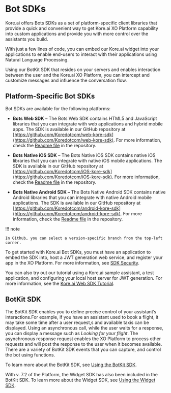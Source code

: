 # Bot SDKs

Kore.ai offers Bots SDKs as a set of platform-specific client libraries that provide a quick and convenient way to get Kore.ai XO Platform capability into custom applications and provide you with more control over the assistants you build.

With just a few lines of code, you can embed our Kore.ai widget into your applications to enable end-users to interact with their applications using Natural Language Processing.

Using our BotKit SDK that resides on your servers and enables interaction between the user and the Kore.ai XO Platform, you can intercept and customize messages and influence the conversation flow.

## Platform-Specific Bot SDKs

Bot SDKs are available for the following platforms:

* **Bots Web SDK** – The Bots Web SDK contains HTML5 and JavaScript libraries that you can integrate with web applications and hybrid mobile apps. The SDK is available in our GitHub repository at [https://github.com/Koredotcom/web-kore-sdk](https://github.com/Koredotcom/web-kore-sdk). For more information, check the [Readme file](https://github.com/Koredotcom/web-kore-sdk/blob/master/README.md#koreai-web-sdk-for-developers) in the repository.

* **Bots Native iOS SDK** – The Bots Native iOS SDK contains native iOS libraries that you can integrate with native iOS mobile applications. The SDK is available in our GitHub repository at [https://github.com/Koredotcom/iOS-kore-sdk](https://github.com/Koredotcom/iOS-kore-sdk). For more information, check the [Readme file](https://github.com/Koredotcom/iOS-kore-sdk/blob/master/README.md#kore-bot-sdk-for-ios-developers) in the repository. 

* **Bots Native Android SDK –** The Bots Native Android SDK contains native Android libraries that you can integrate with native Android mobile applications. The SDK is available in our GitHub repository at [https://github.com/Koredotcom/android-kore-sdk](https://github.com/Koredotcom/android-kore-sdk). For more information, check the [Readme file](https://github.com/Koredotcom/android-kore-sdk/blob/master/README.md#koreai-android-sdk-for-developers) in the repository. 


!!! note

    In Github, you can select a version-specific branch from the top-left corner.


To get started with Kore.ai Bot SDKs, you must have an application to embed the SDK into, host a JWT generation web service, and register your app in the XO Platform. For more information, see [SDK Security](../sdk-security).

You can also try out our tutorial using a Kore.ai sample assistant, a test application, and configuring your local host server for JWT generation. For more information, see the [Kore.ai Web SDK Tutorial](../tutorials/web-sdk).

## BotKit SDK

The BotKit SDK enables you to define precise control of your assistant’s interactions.For example, if you have an assistant used to book a flight, it may take some time after a user request,s and available taxis can be displayed. Using an asynchronous call, while the user waits for a response, you can display a message such as _Looking for your flight_. The asynchronous     response request enables the XO Platform to process other requests and will post the response to the user when it becomes available. There are a variety of BotKit SDK events that you can capture, and control the bot using functions.

To learn more about the BotKit SDK, see [Using the BotKit SDK](../using-the-botkit-sdk/).

With v. 7.2 of the Platform, the Widget SDK has also been included in the BotKit SDK. To learn more about the Widget SDK, see [Using the Widget SDK](../tutorials/widget-sdk).
